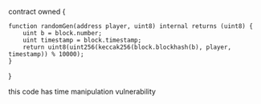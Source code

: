 contract owned {

	function randomGen(address player, uint8) internal returns (uint8) {
		uint b = block.number;
		uint timestamp = block.timestamp;
		return uint8(uint256(keccak256(block.blockhash(b), player, timestamp)) % 10000);
	}
}

 this code has time manipulation vulnerability